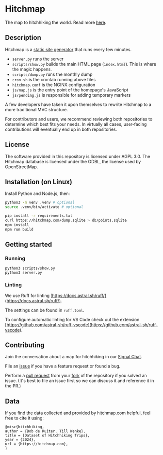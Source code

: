 # Hitchmap

The map to hitchhiking the world. Read more [here](https://hitchwiki.org/en/Hitchwiki:Maps).


## Description

Hitchmap is a [static site generator](https://en.wikipedia.org/wiki/Static_site_generator) that runs every few minutes.

- `server.py` runs the server
- `scripts/show.py` builds the main HTML page (`index.html`). This is where the magic happens.
- `scripts/dump.py` runs the monthly dump
- `cron.sh` is the crontab running above files
- `hitchmap.conf` is the NGINX configuration
- `js/map.js` is the entry point of the homepage's JavaScript
- `js/pending.js` is responsible for adding temporary markers

A few developers have taken it upon themselves to rewrite Hitchmap to a more traditional MVC structure.

For contributors and users, we recommend reviewing both repositories to determine which best fits your needs. In virtually all cases, user-facing contributions will eventually end up in both repositories.

## License

The software provided in this repository is licensed under AGPL 3.0. The Hitchmap database is licensed under the ODBL, the license used by OpenStreetMap.

## Installation (on Linux)

Install Python and Node.js, then:

```bash
python3 -m venv .venv # optional
source .venv/bin/activate # optional

pip install -r requirements.txt
curl https://hitchmap.com/dump.sqlite > db/points.sqlite
npm install
npm run build
```

## Getting started
### Running

```
python3 scripts/show.py
python3 server.py
```

### Linting

We use Ruff for linting [https://docs.astral.sh/ruff/](https://docs.astral.sh/ruff/).

The settings can be found in `ruff.toml`.

To configure automatic linting for VS Code check out the extension [https://github.com/astral-sh/ruff-vscode](https://github.com/astral-sh/ruff-vscode).

## Contributing
Join the conversation about a map for hitchhiking in our [Signal Chat](https://signal.group/#CjQKIDyYgIxcOUCEPYu8-JawC_tv1bcgkAhvbISRZkN45MMVEhCtydy3DOOCKEAE_tsR6g9s).

File an [issue](https://github.com/bopjesvla/hitch/issues) if you have a feature request or found a bug.

Perform a [pull request](https://github.com/bopjesvla/hitch/pulls) from your [fork](https://github.com/bopjesvla/hitch/fork) of the repository if you solved an issue. (It's best to file an issue first so we can discuss it and reference it in the PR.)

## Data
If you find the data collected and provided by hitchmap.com helpful, feel free to cite it using:
```
@misc{hitchhiking,
author = {Bob de Ruiter, Till Wenke},
title = {Dataset of Hitchhiking Trips},
year = {2024},
url = {https://hitchmap.com},
}
```

